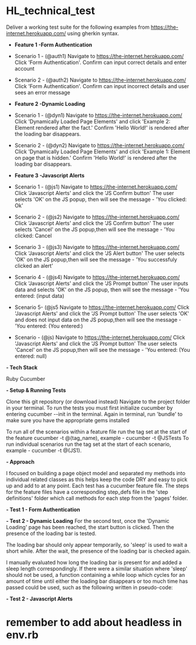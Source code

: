 # HL_technical_test
Deliver a working test suite for the following examples from https://the-internet.herokuapp.com/ using gherkin syntax. 

- **Feature 1  -Form Authentication**

- Scenario 1 - (@auth1)
Navigate to https://the-internet.herokuapp.com/
Click 'Form Authentication'.
Confirm can input correct details and enter account

- Scenario 2 - (@auth2)
Navigate to https://the-internet.herokuapp.com/
Click 'Form Authentication'.
Confirm can input incorrect details and user sees an error message


- **Feature 2  -Dynamic Loading**

- Scenario 1 - (@dyn1)
Navigate to https://the-internet.herokuapp.com/
Click 'Dynamically Loaded Page Elements' and click 'Example 2: Element rendered after the fact.'
Confirm 'Hello World!' is rendered after the loading bar disappears.

- Scenario 2 - (@dyn2)
Navigate to https://the-internet.herokuapp.com/
Click 'Dynamically Loaded Page Elements' and click 'Example 1: Element on page that is hidden.' 
Confirm 'Hello World!' is rendered after the loading bar disappears.


- **Feature 3  -Javascript Alerts**

- Scenario 1 - (@js1)
Navigate to https://the-internet.herokuapp.com/
Click 'Javascript Alerts' and click the 'JS Confirm button'
The user selects 'OK' on the JS popup, then will see the message - 'You clicked: Ok'

- Scenario 2 - (@js2)
Navigate to https://the-internet.herokuapp.com/
Click 'Javascript Alerts' and click the 'JS Confirm button'
The user selects 'Cancel' on the JS popup,then will see the message - 'You clicked: Cancel

- Scenario 3 - (@js3)
Navigate to https://the-internet.herokuapp.com/
Click 'Javascript Alerts' and click the 'JS Alert button'
The user selects 'OK' on the JS popup,then will see the message - 'You successfuly clicked an alert'

- Scenario 4 - (@js4)
Navigate to https://the-internet.herokuapp.com/
Click 'Javascript Alerts' and click the 'JS Prompt button'
The user inputs data and selects 'OK' on the JS popup, then will see the message - 'You entered: (input data)

- Scenario 5- (@js5
Navigate to https://the-internet.herokuapp.com/
Click 'Javascript Alerts' and click the 'JS Prompt button'
The user selects 'OK' and does not input data on the JS popup,then will see the message - 'You entered: (You entered:)

- Scenario - (@js)
Navigate to https://the-internet.herokuapp.com/
Click 'Javascript Alerts' and click the 'JS Prompt button'
The user selects 'Cancel' on the JS popup,then will see the message - 'You entered: (You entered: null)


**- Tech Stack**

Ruby
Cucumber

**- Setup & Running Tests**

Clone this git repository (or download instead)
Navigate to the project folder in your terminal.
To run the tests you must first initialize cucumber by entering cucumber --init in the terminal.
Again in terminal, run 'bundle' to make sure you have the appropriate gems installed

To run all of the scenarios within a feature file run the tag set at the start of the feature cucumber -t @(tag_name), example - cucumber -t @JSTests
To run individual scenarios run the tag set at the start of each scenario, example -  cucumber -t @(JS1).

**- Approach**

I focused on building a page object model and separated my methods into individual related classes as this helps keep the code DRY and easy to pick up and add to at any point. 
Each test has a cucumber feature file. The steps for the feature files have a corresponding step_defs file in the 'step definitions' folder which call methods for each step from the 'pages' folder.

**- Test 1 - Form Authentication**


**- Test 2 - Dynamic Loading**
For the second test, once the 'Dynamic Loading' page has been reached, the start button is clicked. Then the presence of the loading bar is tested.

The loading bar should only appear temporarily, so 'sleep' is used to wait a short while. After the wait, the presence of the loading bar is checked again.

I manually evaluated how long the loading bar is present for and added a sleep length correspondingly. If there were a similar situation where 'sleep' should not be used, a function containing a while loop which cycles for an amount of time until either the loading bar disappears or too much time has passed could be used, such as the following written in pseudo-code:


**- Test 2 - Javascript Alerts**


# remember to add about headless in env.rb


